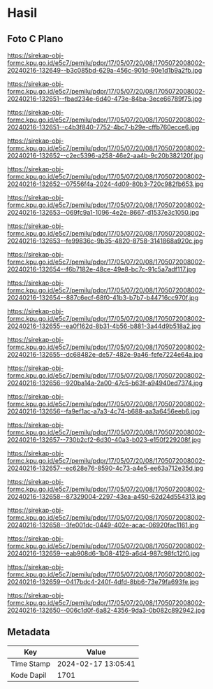 # Hasil

## Foto C Plano

https://sirekap-obj-formc.kpu.go.id/e5c7/pemilu/pdpr/17/05/07/20/08/1705072008002-20240216-132649--b3c085bd-629a-456c-901d-90e1d1b9a2fb.jpg

https://sirekap-obj-formc.kpu.go.id/e5c7/pemilu/pdpr/17/05/07/20/08/1705072008002-20240216-132651--fbad234e-6d40-473e-84ba-3ece66789f75.jpg

https://sirekap-obj-formc.kpu.go.id/e5c7/pemilu/pdpr/17/05/07/20/08/1705072008002-20240216-132651--c4b3f840-7752-4bc7-b29e-cffb760ecce6.jpg

https://sirekap-obj-formc.kpu.go.id/e5c7/pemilu/pdpr/17/05/07/20/08/1705072008002-20240216-132652--c2ec5396-a258-46e2-aa4b-9c20b382120f.jpg

https://sirekap-obj-formc.kpu.go.id/e5c7/pemilu/pdpr/17/05/07/20/08/1705072008002-20240216-132652--07556f4a-2024-4d09-80b3-720c982fb653.jpg

https://sirekap-obj-formc.kpu.go.id/e5c7/pemilu/pdpr/17/05/07/20/08/1705072008002-20240216-132653--069fc9a1-1096-4e2e-8667-d1537e3c1050.jpg

https://sirekap-obj-formc.kpu.go.id/e5c7/pemilu/pdpr/17/05/07/20/08/1705072008002-20240216-132653--fe99836c-9b35-4820-8758-3141868a920c.jpg

https://sirekap-obj-formc.kpu.go.id/e5c7/pemilu/pdpr/17/05/07/20/08/1705072008002-20240216-132654--f6b7182e-48ce-49e8-bc7c-91c5a7adf117.jpg

https://sirekap-obj-formc.kpu.go.id/e5c7/pemilu/pdpr/17/05/07/20/08/1705072008002-20240216-132654--887c6ecf-68f0-41b3-b7b7-b44716cc970f.jpg

https://sirekap-obj-formc.kpu.go.id/e5c7/pemilu/pdpr/17/05/07/20/08/1705072008002-20240216-132655--ea0f162d-8b31-4b56-b881-3a44d9b518a2.jpg

https://sirekap-obj-formc.kpu.go.id/e5c7/pemilu/pdpr/17/05/07/20/08/1705072008002-20240216-132655--dc68482e-de57-482e-9a46-fefe7224e64a.jpg

https://sirekap-obj-formc.kpu.go.id/e5c7/pemilu/pdpr/17/05/07/20/08/1705072008002-20240216-132656--920ba14a-2a00-47c5-b63f-a94940ed7374.jpg

https://sirekap-obj-formc.kpu.go.id/e5c7/pemilu/pdpr/17/05/07/20/08/1705072008002-20240216-132656--fa9ef1ac-a7a3-4c74-b688-aa3a6456eeb6.jpg

https://sirekap-obj-formc.kpu.go.id/e5c7/pemilu/pdpr/17/05/07/20/08/1705072008002-20240216-132657--730b2cf2-6d30-40a3-b023-e150f229208f.jpg

https://sirekap-obj-formc.kpu.go.id/e5c7/pemilu/pdpr/17/05/07/20/08/1705072008002-20240216-132657--ec628e76-8590-4c73-a4e5-ee63a712e35d.jpg

https://sirekap-obj-formc.kpu.go.id/e5c7/pemilu/pdpr/17/05/07/20/08/1705072008002-20240216-132658--87329004-2297-43ea-a450-62d24d554313.jpg

https://sirekap-obj-formc.kpu.go.id/e5c7/pemilu/pdpr/17/05/07/20/08/1705072008002-20240216-132658--3fe001dc-0449-402e-acac-06920fac1161.jpg

https://sirekap-obj-formc.kpu.go.id/e5c7/pemilu/pdpr/17/05/07/20/08/1705072008002-20240216-132659--eab908d6-1b08-4129-a6d4-987c98fc12f0.jpg

https://sirekap-obj-formc.kpu.go.id/e5c7/pemilu/pdpr/17/05/07/20/08/1705072008002-20240216-132659--0417bdc4-240f-4dfd-8bb6-73e79fa693fe.jpg

https://sirekap-obj-formc.kpu.go.id/e5c7/pemilu/pdpr/17/05/07/20/08/1705072008002-20240216-132650--006c1d0f-6a82-4356-9da3-0b082c892942.jpg


## Metadata

| Key        | Value               |
| ---------- | ------------------- |
| Time Stamp | 2024-02-17 13:05:41 |
| Kode Dapil | 1701                |



